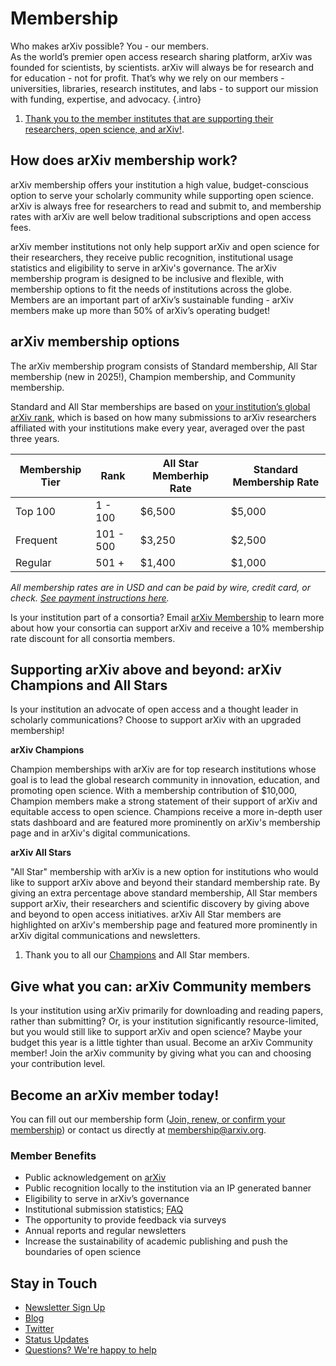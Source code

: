 # Membership

Who makes arXiv possible? You - our members.  
As the world’s premier open access research sharing platform, arXiv was founded for scientists, by scientists. arXiv will always be for research and for education - not for profit. That’s why we rely on our members - universities, libraries, research institutes, and labs - to support our mission with funding, expertise, and advocacy.
{.intro}

<ol class="color-blocks">
  <li>
  <a href="ourmembers.html">Thank you to the member institutes that are supporting their researchers, open science, and arXiv!</a>.</li>
</ol>

## How does arXiv membership work?

arXiv membership offers your institution a high value, budget-conscious option to serve your scholarly community while supporting open science. arXiv is always free for researchers to read and submit to, and membership rates with arXiv are well below traditional subscriptions and open access fees.

arXiv member institutions not only help support arXiv and open science for their researchers, they receive public recognition, institutional usage statistics and eligibility to serve in arXiv's governance. The arXiv membership program is designed to be inclusive and flexible, with membership options to fit the needs of institutions across the globe. Members are an important part of arXiv’s sustainable funding - arXiv members make up more than 50% of arXiv’s operating budget!

## arXiv membership options

The arXiv membership program consists of Standard membership, All Star membership (new in 2025!), Champion membership, and Community membership.

Standard and All Star memberships are based on [your institution’s global arXiv rank](reports/2024_institution_submissions.md), which is based on how many submissions to arXiv researchers affiliated with your institutions make every year, averaged over the past three years.

| Membership Tier      | Rank      | All Star Memberhip Rate      | Standard Membership Rate      |
|----------------------|-----------|------------------------------|-------------------------------|
| Top 100              | 1 - 100   | $6,500                       | $5,000                        |
| Frequent             | 101 - 500 | $3,250                       | $2,500                        |
| Regular              | 501 +     | $1,400                       | $1,000                        |

_All membership rates are in USD and can be paid by wire, credit card, or check. [See payment instructions here](arXiv-payment-instructions-2025.pdf)._

Is your institution part of a consortia? Email [arXiv Membership](mailto:membership@arxiv.org) to learn more about how your consortia can support arXiv and receive a 10% membership rate discount for all consortia members.

## Supporting arXiv above and beyond: arXiv Champions and All Stars

Is your institution an advocate of open access and a thought leader in scholarly communications? Choose to support arXiv with an upgraded membership! 

**arXiv Champions**

Champion memberships with arXiv are for top research institutions whose goal is to lead the global research community in innovation, education, and promoting open science. With a membership contribution of $10,000, Champion members make a strong statement of their support of arXiv and equitable access to open science. Champions receive a more in-depth user stats dashboard and are featured more prominently on arXiv's membership page and in arXiv's digital communications.

**arXiv All Stars**

"All Star" membership with arXiv is a new option for institutions who would like to support arXiv above and beyond their standard membership rate. By giving an extra percentage above standard membership, All Star members support arXiv, their researchers and scientific discovery by giving above and beyond to open access initiatives. arXiv All Star members are highlighted on arXiv's membership page and featured more prominently in arXiv digital communications and newsletters.

<ol class="color-blocks">
  <li>
  Thank you to all our <a href="ourmembers.md#champion.html">Champions</a> and All Star members.
  </li>
</ol>

## Give what you can: arXiv Community members

Is your institution using arXiv primarily for downloading and reading papers, rather than submitting? Or, is your institution significantly resource-limited, but you would still like to support arXiv and open science? Maybe your budget this year is a little tighter than usual. Become an arXiv Community member! Join the arXiv community by giving what you can and choosing your contribution level.

## Become an arXiv member today! 

You can fill out our membership form ([Join, renew, or confirm your membership](membership_confirm.md)) or contact us directly at <membership@arxiv.org>.

### Member Benefits

- Public acknowledgement on [arXiv](ourmembers.md)
- Public recognition locally to the institution via an IP generated banner
- Eligibility to serve in arXiv’s governance
- Institutional submission statistics; [FAQ](submission_data_faq.md)
- The opportunity to provide feedback via surveys
- Annual reports and regular newsletters
- Increase the sustainability of academic publishing and push the boundaries of open science

## Stay in Touch

- [Newsletter Sign Up](email_sign_up.md)
- [Blog](https://blog.arxiv.org/)
- [Twitter](https://x.com/arxiv)
- [Status Updates](https://status.arxiv.org/)
- [Questions? We're happy to help](mailto:membership@arxiv.org)
